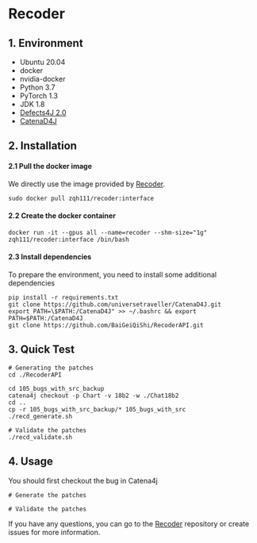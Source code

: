 # Recoder

## 1. Environment

- Ubuntu 20.04
- docker
- nvidia-docker
- Python 3.7
- PyTorch 1.3
- JDK 1.8
- [Defects4J 2.0](https://github.com/rjust/defects4j)
- [CatenaD4J](https://github.com/universetraveller/CatenaD4J.git)


## 2. Installation

#### 2.1 Pull the docker image
We directly use the image provided by [Recoder](https://github.com/pkuzqh/Recoder.git).

```sudo docker pull zqh111/recoder:interface ```

#### 2.2 Create the docker container
```
docker run -it --gpus all --name=recoder --shm-size="1g" zqh111/recoder:interface /bin/bash
 ```

#### 2.3 Install dependencies
To prepare the environment, you need to install some additional dependencies

```
pip install -r requirements.txt
git clone https://github.com/universetraveller/CatenaD4J.git
export PATH=\$PATH:/CatenaD4J" >> ~/.bashrc && export PATH=$PATH:/CatenaD4J
git clone https://github.com/BaiGeiQiShi/RecoderAPI.git
```


## 3. Quick Test
```
# Generating the patches
cd ./RecoderAPI

cd 105_bugs_with_src_backup
catena4j checkout -p Chart -v 18b2 -w ./Chat18b2
cd ..
cp -r 105_bugs_with_src_backup/* 105_bugs_with_src
./recd_generate.sh
```

```
# Validate the patches
./recd_validate.sh
```


## 4. Usage
You should first checkout the bug in Catena4j
```
# Generate the patches

# Validate the patches

```

If you have any questions, you can go to the [Recoder](https://github.com/pkuzqh/Recoder.git) repository or create issues for more information.
